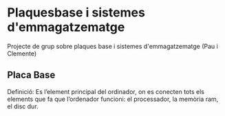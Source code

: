 # Plaquesbase i sistemes d'emmagatzematge
Projecte de grup sobre plaques base i sistemes d'emmagatzematge (Pau i Clemente)


## Placa Base
Definició: Es l’element principal del ordinador, on es conecten tots els elements que fa que l’ordenador funcioni: el processador, la memòria ram, el disc dur.
